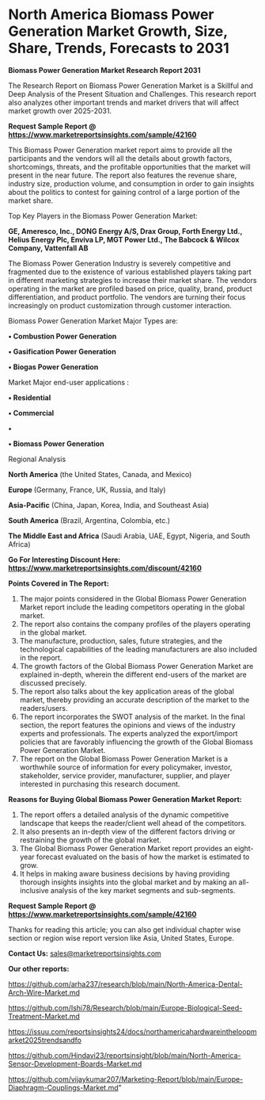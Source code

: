 # North America Biomass Power Generation Market Growth, Size, Share, Trends, Forecasts to 2031

<strong>Biomass Power Generation Market Research Report 2031</strong>

The Research Report on Biomass Power Generation Market is a Skillful and Deep Analysis of the Present Situation and Challenges. This research report also analyzes other important trends and market drivers that will affect market growth over 2025-2031.

<strong>Request Sample Report @ <a href=https://www.marketreportsinsights.com/sample/42160>https://www.marketreportsinsights.com/sample/42160</a></strong>

This Biomass Power Generation market report aims to provide all the participants and the vendors will all the details about growth factors, shortcomings, threats, and the profitable opportunities that the market will present in the near future. The report also features the revenue share, industry size, production volume, and consumption in order to gain insights about the politics to contest for gaining control of a large portion of the market share.

Top Key Players in the Biomass Power Generation Market:

<strong>GE, Ameresco, Inc., DONG Energy A/S, Drax Group, Forth Energy Ltd., Helius Energy Plc, Enviva LP, MGT Power Ltd., The Babcock & Wilcox Company, Vattenfall AB</strong>

The Biomass Power Generation Industry is severely competitive and fragmented due to the existence of various established players taking part in different marketing strategies to increase their market share. The vendors operating in the market are profiled based on price, quality, brand, product differentiation, and product portfolio. The vendors are turning their focus increasingly on product customization through customer interaction.

Biomass Power Generation Market Major Types are:

<strong>•  Combustion Power Generation

•  Gasification Power Generation

•  Biogas Power Generation</strong>

Market Major end-user applications :

<strong>•  Residential

•  Commercial

•  

•  Biomass Power Generation</strong>

Regional Analysis

</u><strong><b>North America</b></strong> (the United States, Canada, and Mexico)

<strong><b>Europe </b></strong>(Germany, France, UK, Russia, and Italy)

<strong><b>Asia-Pacific</b></strong> (China, Japan, Korea, India, and Southeast Asia)

<strong><b>South America</b></strong> (Brazil, Argentina, Colombia, etc.)

<strong><b>The Middle East and Africa</b></strong> (Saudi Arabia, UAE, Egypt, Nigeria, and South Africa)

<strong>Go For Interesting Discount Here: <a href=https://www.marketreportsinsights.com/discount/42160>https://www.marketreportsinsights.com/discount/42160</a></strong>

<strong>Points Covered in The Report:</strong>
<ol>
  <li>The major points considered in the Global Biomass Power Generation Market report include the leading competitors operating in the global market.</li>
  <li>The report also contains the company profiles of the players operating in the global market.</li>
  <li>The manufacture, production, sales, future strategies, and the technological capabilities of the leading manufacturers are also included in the report.</li>
  <li>The growth factors of the Global Biomass Power Generation Market are explained in-depth, wherein the different end-users of the market are discussed precisely.</li>
  <li>The report also talks about the key application areas of the global market, thereby providing an accurate description of the market to the readers/users.</li>
  <li>The report incorporates the SWOT analysis of the market. In the final section, the report features the opinions and views of the industry experts and professionals. The experts analyzed the export/import policies that are favorably influencing the growth of the Global Biomass Power Generation Market.</li>
  <li>The report on the Global Biomass Power Generation Market is a worthwhile source of information for every policymaker, investor, stakeholder, service provider, manufacturer, supplier, and player interested in purchasing this research document.</li>
</ol>
<strong>Reasons for Buying Global Biomass Power Generation Market Report:</strong>

<ol>
  <li>The report offers a detailed analysis of the dynamic competitive landscape that keeps the reader/client well ahead of the competitors.</li>
  <li>It also presents an in-depth view of the different factors driving or restraining the growth of the global market.</li>
  <li>The Global Biomass Power Generation Market report provides an eight-year forecast evaluated on the basis of how the market is estimated to grow.</li>
  <li>It helps in making aware business decisions by having providing thorough insights insights into the global market and by making an all-inclusive analysis of the key market segments and sub-segments.</li>
</ol>
<strong>Request Sample Report @ <a href=https://www.marketreportsinsights.com/sample/42160>https://www.marketreportsinsights.com/sample/42160</a></strong>


Thanks for reading this article; you can also get individual chapter wise section or region wise report version like Asia, United States, Europe.

<strong>Contact Us:</strong>
sales@marketreportsinsights.com

<strong>Our other reports:</strong>

<a href=https://github.com/arha237/research/blob/main/North-America-Dental-Arch-Wire-Market.md>https://github.com/arha237/research/blob/main/North-America-Dental-Arch-Wire-Market.md</a>

<a href=https://github.com/Ishi78/Research/blob/main/Europe-Biological-Seed-Treatment-Market.md>https://github.com/Ishi78/Research/blob/main/Europe-Biological-Seed-Treatment-Market.md</a>

<a href=https://issuu.com/reportsinsights24/docs/northamericahardwareintheloopmarket2025trendsandfo>https://issuu.com/reportsinsights24/docs/northamericahardwareintheloopmarket2025trendsandfo</a>

<a href=https://github.com/Hindavi23/reportsinsight/blob/main/North-America-Sensor-Development-Boards-Market.md>https://github.com/Hindavi23/reportsinsight/blob/main/North-America-Sensor-Development-Boards-Market.md</a>

<a href=https://github.com/vijaykumar207/Marketing-Report/blob/main/Europe-Diaphragm-Couplings-Market.md>https://github.com/vijaykumar207/Marketing-Report/blob/main/Europe-Diaphragm-Couplings-Market.md</a>"

